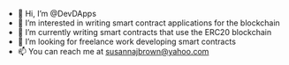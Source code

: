 - 👋 Hi, I’m @DevDApps
- 👀 I’m interested in writing smart contract applications for the blockchain
- 🌱 I’m currently writing smart contracts that use the ERC20 blockchain
- 💞️ I’m looking for freelance work developing smart contracts
- 📫 You can reach me at susannajbrown@yahoo.com

<!---
DevDApps/DevDApps is a ✨ special ✨ repository because its `README.md` (this file) appears on your GitHub profile.
You can click the Preview link to take a look at your changes.
--->

